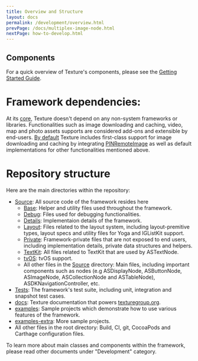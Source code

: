 ```yaml
---
title: Overview and Structure
layout: docs
permalink: /development/overview.html
prevPage: /docs/multiplex-image-node.html
nextPage: how-to-develop.html
---
```


## Components

For a quick overview of Texture's components, please see the [Getting Started Guide](/docs/getting-started.html).

# Framework dependencies:

At its [core](https://github.com/TextureGroup/Texture/blob/master/Texture.podspec#L18), Texture doesn't depend on any non-system frameworks or libraries. Functionalities such as image downloading and caching, video, map and photo assets supports are considered add-ons and extensible by end-users. [By default](https://github.com/TextureGroup/Texture/blob/master/Texture.podspec#L90) Texture includes first-class support for image downloading and caching by integrating [PINRemoteImage](https://github.com/TextureGroup/Texture/blob/master/Texture.podspec#L41) as well as default implementations for other functionalities mentioned above.

# Repository structure

Here are the main directories within the repository:
- [Source](https://github.com/TextureGroup/Texture/tree/master/Source): All source code of the framework resides here
  - [Base](https://github.com/TextureGroup/Texture/tree/master/Source/Base): Helper and utility files used throughout the framework.
  - [Debug](https://github.com/TextureGroup/Texture/tree/master/Source/Debug): Files used for debugging functionalities.
  - [Details](https://github.com/TextureGroup/Texture/tree/master/Source/Details): Implementaion details of the framework.
  - [Layout](https://github.com/TextureGroup/Texture/tree/master/Source/Layout): Files related to the layout system, including layout-premitive types, layout specs and utility files for Yoga and IGListKit support.
  - [Private](https://github.com/TextureGroup/Texture/tree/master/Source/Private): Framework-private files that are not exposed to end users, including implementation details, private data structures and helpers.
  - [TextKit](https://github.com/TextureGroup/Texture/tree/master/Source/TextKit): All files related to TextKit that are used by ASTextNode.
  - [tvOS](https://github.com/TextureGroup/Texture/tree/master/Source/tvOS): tvOS support.
  - All other files in the [Source](https://github.com/TextureGroup/Texture/tree/master/Source) directory: Main files, including important components such as nodes (e.g ASDisplayNode, ASButtonNode, ASImageNode, ASCollectionNode and ASTableNode), ASDKNavigationController, etc.
- [Tests](https://github.com/TextureGroup/Texture/tree/master/Tests): The framework's test suite, including unit, integration and snapshot test cases.
- [docs](https://github.com/TextureGroup/Texture/tree/master/docs): Texture documentation that powers [texturegroup.org](https://texturegroup.org/).
- [examples](https://github.com/TextureGroup/Texture/tree/master/examples): Sample projects which demonstrate how to use various features of the framework.
- [examples-extra](https://github.com/TextureGroup/Texture/tree/master/examples_extra): More sample projects.
- All other files in the root directory: Build, CI, git, CocoaPods and Carthage configuration files.

To learn more about main classes and components within the framework, please read other documents under "Development" category.
